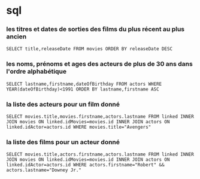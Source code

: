 # sql

### les titres et dates de sorties des films du plus récent au plus ancien
`SELECT title,releaseDate FROM movies ORDER BY releaseDate DESC`

### les noms, prénoms et ages des acteurs de plus de 30 ans dans l'ordre alphabétique
`SELECT lastname,firstname,dateOfBirthday FROM actors WHERE YEAR(dateOfBirthday)<1991 ORDER BY lastname,firstname ASC`

### la liste des acteurs pour un film donné
`SELECT movies.title,movies.firstname,actors.lastname FROM linked INNER JOIN movies ON linked.idMovies=movies.id INNER JOIN actors ON linked.idActor=actors.id WHERE movies.title="Avengers"`

### la liste des films pour un acteur donné
`SELECT movies.title,actors.firstname,actors.lastname FROM linked INNER JOIN movies ON linked.idMovies=movies.id INNER JOIN actors ON linked.idActor=actors.id WHERE actors.firstname="Robert" && actors.lastname="Downey Jr."`
